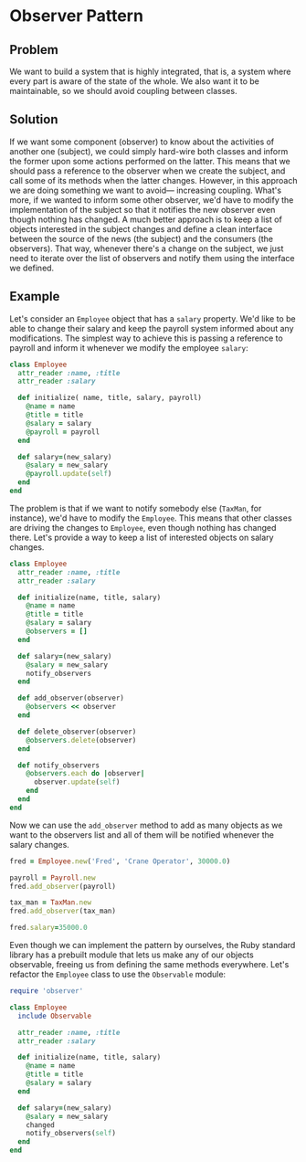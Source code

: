 # Observer Pattern

## Problem
We want to build a system that is highly integrated, that is, a system where every part is aware of the state of the whole. We also want it to be maintainable, so we should avoid coupling between classes.

## Solution
If we want some component (observer) to know about the activities of another one (subject), we could simply hard-wire both classes and inform the former upon some actions performed on the latter. This means that we should pass a reference to the observer when we create the subject, and call some of its methods when the latter changes. However, in this approach we are doing something we want to avoid— increasing coupling. What's more, if we wanted to inform some other observer, we'd have to modify the implementation of the subject so that it notifies the new observer even though nothing has changed. A much better approach is to keep a list of objects interested in the subject changes and define a clean interface between the source of the news (the subject) and the consumers (the observers). That way, whenever there's a change on the subject, we just need to iterate over the list of observers and notify them using the interface we defined.

## Example
Let's consider an `Employee` object that has a `salary` property. We'd like to be able to change their salary and keep the payroll system informed about any modifications. The simplest way to achieve this is passing a reference to payroll and inform it whenever we modify the employee `salary`:

```ruby
class Employee
  attr_reader :name, :title
  attr_reader :salary

  def initialize( name, title, salary, payroll)
    @name = name
    @title = title
    @salary = salary
    @payroll = payroll
  end

  def salary=(new_salary)
    @salary = new_salary
    @payroll.update(self)
  end
end
```

The problem is that if we want to notify somebody else (`TaxMan`, for instance), we'd have to modify the `Employee`. This means that other classes are driving the changes to `Employee`, even though nothing has changed there. Let's provide a way to keep a list of interested objects on salary changes.

```ruby
class Employee
  attr_reader :name, :title
  attr_reader :salary

  def initialize(name, title, salary)
    @name = name
    @title = title
    @salary = salary
    @observers = []
  end

  def salary=(new_salary)
    @salary = new_salary
    notify_observers
  end

  def add_observer(observer)
    @observers << observer
  end

  def delete_observer(observer)
    @observers.delete(observer)
  end

  def notify_observers
    @observers.each do |observer|
      observer.update(self)
    end
  end
end
```

Now we can use the `add_observer` method to add as many objects as we want to the observers list and all of them will be notified whenever the salary changes.

```ruby
fred = Employee.new('Fred', 'Crane Operator', 30000.0)

payroll = Payroll.new
fred.add_observer(payroll)

tax_man = TaxMan.new
fred.add_observer(tax_man)

fred.salary=35000.0
```

Even though we can implement the pattern by ourselves, the Ruby standard library has a prebuilt module that lets us make any of our objects observable, freeing us from defining the same methods everywhere. Let's refactor the `Employee` class to use the `Observable` module:

```ruby
require 'observer'

class Employee
  include Observable

  attr_reader :name, :title
  attr_reader :salary

  def initialize(name, title, salary)
    @name = name
    @title = title
    @salary = salary
  end

  def salary=(new_salary)
    @salary = new_salary
    changed
    notify_observers(self)
  end
end
```

